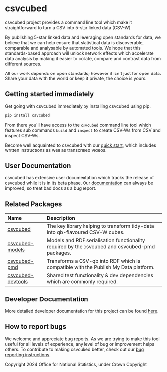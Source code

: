 # csvcubed

csvcubed project provides a command line tool which make it straightforward to turn a CSV into 5-star linked data (CSV-W)

By publishing 5-star linked data and leveraging open standards for data, we believe that we can help ensure that statistical data is discoverable, comparable and analysable by automated tools. We hope that this standards-based approach will unlock network effects which accelerate data analysis by making it easier to collate, compare and contrast data from different sources.

All our work depends on open standards; however it isn't just for open data. Share your data with the world or keep it private, the choice is yours.

## Getting started immediately

Get going with csvcubed immediately by installing csvcubed using pip.

```bash
pip install csvcubed
```

From there you'll have access to the `csvcubed` command line tool which features sub commands `build` and `inspect` to create CSV-Ws from CSV and inspect CSV-Ws.

Become well acquainted to csvcubed with our [quick start](https://onsdigital.github.io/csvcubed-docs/external/quick-start/), which includes written instructions as well as transcribed videos.

## User Documentation

csvcubed has extensive user documentation which tracks the release of csvcubed while it is in its beta phase. Our [documentation](https://onsdigital.github.io/csvcubed-docs/external/) can always be improved, so treat bad docs as a bug report.

## Related Packages

| Name                                                               | Description                                                                                    |
| :----------------------------------------------------------------- | :--------------------------------------------------------------------------------------------- |
| [csvcubed](./README.md)                                            | The key library helping to transform tidy-data into qb-flavoured CSV-W cubes.                  |
| [csvcubed-models](https://github.com/ONSdigital/csvcubed-models)     | Models and RDF serialisation functionality required by the csvcubed and csvcubed-pmd packages. |
| [csvcubed-pmd](https://github.com/ONSdigital/csvcubed-pmd)           | Transforms a CSV-qb into RDF which is compatible with the Publish My Data platform.            |
| [csvcubed-devtools](https://github.com/ONSdigital/csvcubed-devtools) | Shared test functionality & dev dependencies which are commonly required.                      |

## Developer Documentation

More detailed developer documentation for this project can be found [here](https://github.com/ONSdigital/csvcubed/blob/main/docs/developer.md).

## How to report bugs

We welcome and appreciate bug reports. As we are trying to make this tool useful for all levels of experience, any level of bug or improvement helps others. To contribute to making csvcubed better, check out our [bug reporting instructions](https://onsdigital.github.io/csvcubed-docs/external/guides/raise-issue/).

Copyright 2024 Office for National Statistics, under Crown Copyright
